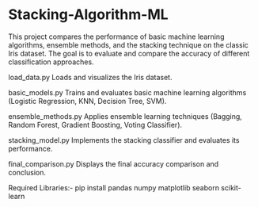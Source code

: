# Stacking-Algorithm-ML

This project compares the performance of basic machine learning algorithms, ensemble methods, and the stacking technique on the classic Iris dataset. The goal is to evaluate and compare the accuracy of different classification approaches.

load_data.py
Loads and visualizes the Iris dataset.

basic_models.py
Trains and evaluates basic machine learning algorithms (Logistic Regression, KNN, Decision Tree, SVM).

ensemble_methods.py
Applies ensemble learning techniques (Bagging, Random Forest, Gradient Boosting, Voting Classifier).

stacking_model.py
Implements the stacking classifier and evaluates its performance.

final_comparison.py
Displays the final accuracy comparison and conclusion.

Required Libraries:-
pip install pandas numpy matplotlib seaborn scikit-learn

